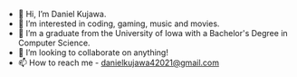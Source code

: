 - 👋 Hi, I’m Daniel Kujawa.
- 👀 I’m interested in coding, gaming, music and movies.
- 🌱 I’m a graduate from the University of Iowa with a Bachelor's Degree in Computer Science.
- 💞️ I’m looking to collaborate on anything!
- 📫 How to reach me - danielkujawa42021@gmail.com

<!---
drkujawa21/drkujawa21 is a ✨ special ✨ repository because its `README.md` (this file) appears on your GitHub profile.
You can click the Preview link to take a look at your changes.
--->
